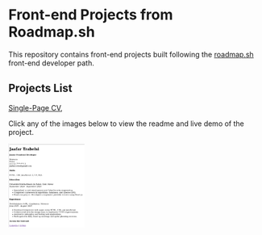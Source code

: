 # Front-end Projects from Roadmap.sh

This repository contains front-end projects built following the [roadmap.sh](https://roadmap.sh/) front-end developer path.

## Projects List

[Single-Page CV](https://roadmap.sh/projects/single-page-cv),

Click any of the images below to view the readme and live demo of the project.

<p>
  <a href=' frontend-projects-roadmap/single-page-cv'>
    <img width="30%" src="assets/images/SIngle-Page-CV.png" />
  </a>
